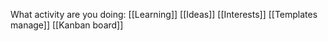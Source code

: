 What activity are you doing:
[[Learning]]
[[Ideas]]
[[Interests]]
[[Templates manage]]
[[Kanban board]]

